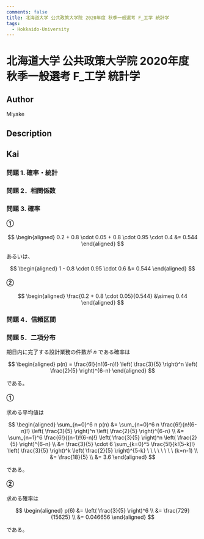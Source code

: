 ```yaml
---
comments: false
title: 北海道大学 公共政策大学院 2020年度 秋季一般選考 F_工学 統計学
tags:
  - Hokkaido-University
---
```

# 北海道大学 公共政策大学院 2020年度 秋季一般選考 F_工学 統計学

## **Author**
Miyake

## **Description**

## **Kai**
### 問題 1. 確率・統計

### 問題 2．相関係数

### 問題 3. 確率
#### ①

$$
  \begin{aligned}
  0.2 + 0.8 \cdot 0.05 + 0.8 \cdot 0.95 \cdot 0.4
  &= 0.544
  \end{aligned}
$$

あるいは、

$$
  \begin{aligned}
  1 - 0.8 \cdot 0.95 \cdot 0.6
  &= 0.544
  \end{aligned}
$$

#### ②

$$
  \begin{aligned}
  \frac{0.2 + 0.8 \cdot 0.05}{0.544}
  &\simeq 0.44
  \end{aligned}
$$

### 問題 4．信頼区間

### 問題 5．二項分布
期日内に完了する設計業務の件数が $n$ である確率は

$$
  \begin{aligned}
  p(n) =
  \frac{6!}{n!(6-n)!}
  \left( \frac{3}{5} \right)^n \left( \frac{2}{5} \right)^{6-n}
  \end{aligned}
$$

である。

#### ①
求める平均値は

$$
  \begin{aligned}
  \sum_{n=0}^6 n p(n)
  &= 
  \sum_{n=0}^6 n \frac{6!}{n!(6-n)!}
  \left( \frac{3}{5} \right)^n \left( \frac{2}{5} \right)^{6-n}
  \\
  &= 
  \sum_{n=1}^6 \frac{6!}{(n-1)!(6-n)!}
  \left( \frac{3}{5} \right)^n \left( \frac{2}{5} \right)^{6-n}
  \\
  &= \frac{3}{5} \cdot 6
  \sum_{k=0}^5 \frac{5!}{k!(5-k)!}
  \left( \frac{3}{5} \right)^k \left( \frac{2}{5} \right)^{5-k}
  \ \ \ \ \ \ \ \ (k=n-1)
  \\
  &= \frac{18}{5}
  \\
  &= 3.6
  \end{aligned}
$$

である。

#### ②
求める確率は

$$
\begin{aligned}
p(6)
&= \left( \frac{3}{5} \right)^6
\\
&= \frac{729}{15625}
\\
&= 0.046656
\end{aligned}
$$

である。